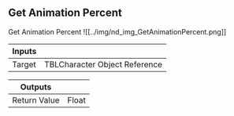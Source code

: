 ## Get Animation Percent
Get Animation Percent
![[../img/nd_img_GetAnimationPercent.png]]

|Inputs||
|--|--|
| Target | TBLCharacter Object Reference |

|Outputs||
|--|--|
| Return Value | Float |
